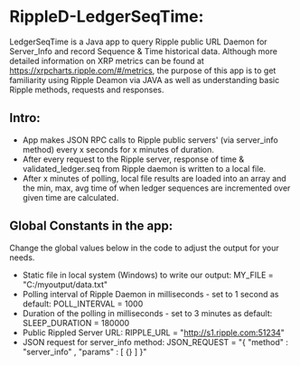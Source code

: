 # RippleD-LedgerSeqTime: 
LedgerSeqTime is a Java app to query Ripple public URL Daemon for Server_Info and record Sequence &amp; Time historical data.  Although more detailed information on XRP metrics can be found at https://xrpcharts.ripple.com/#/metrics, the purpose of this app is to get familiarity using Ripple Deamon via JAVA as well as understanding basic Ripple methods, requests and responses.

## Intro:
- App makes JSON RPC calls to Ripple public servers' (via server_info method) every x seconds for x minutes of duration.
- After every request to the Ripple server, response of time & validated_ledger.seq from Ripple daemon is written to a local file.
- After x minutes of polling, local file results are loaded into an array and the min, max, avg time of when ledger sequences are incremented over given time are calculated.

## Global Constants in the app:
Change the global values below in the code to adjust the output for your needs.
- Static file in local system (Windows) to write our output:  MY_FILE = "C:/myoutput/data.txt"
- Polling interval of Ripple Daemon in milliseconds - set to 1 second as default:  POLL_INTERVAL = 1000
- Duration of the polling in milliseconds - set to 3 minutes as default:  SLEEP_DURATION = 180000
- Public Rippled Server URL:  RIPPLE_URL = "http://s1.ripple.com:51234"
- JSON request for server_info method:  JSON_REQUEST = "{ \"method\" : \"server_info\" , \"params\" : [ {} ] }"
